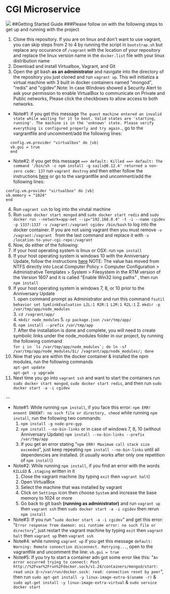 # CGI Microservice
![](https://media.giphy.com/media/3o6MbdekQOV3ijXu4U/giphy.gif)
##Getting Started Guide
###Please follow on with the following steps to get up and running with the project
1. Clone this repository. If you are on linux and don't want to use vagrant, you can skip steps from 2 to 4 by running the script in `bootstrap.sh` but replace any occurance of `/vagrant` with the location of your repository and replace the linux version name in the `docker.list` file with your linux distribution name
2. Download and install Virtualbox, Vagrant, and Git  
3. Open the git bash **as an administrator** and navigate into the directory of the repository you just cloned and run `vagrant up`. This will initiatiza a virtual machine with 3 built in docker containers named "mongod", "redis" and "cgidev".Note: In case Windows showed a Security Alert to ask your permission to enable VirtualBox to communicate on Private and Public networks, Please click the checkboxes to allow access to both networks.   
  * Note#1:  if you get this message `The guest machine entered an invalid state while waiting for it to boot. Valid states are 'starting, running'. The machine is in the 'unknown' state. Please verify everything is configured properly and try again.`, go to the vargrantfile and uncomment/add the following lines:  
  ```
	config.vm.provider "virtualbox" do |vb|
	vb.gui = true
	end
  ```
  * Note#2: if you get this message `==> default: Killed ==> default: The command '/bin/sh -c npm install -g sails@0.12.4' returned a non-zero code: 137` run `vagrant destroy` and then either follow the instructions [here](https://www.digitalocean.com/community/tutorials/how-to-add-swap-space-on-ubuntu-16-04) or go to the vargrantfile and uncomment/add the following lines:  
  ```
  config.vm.provider "virtualbox" do |vb|
  vb.memory = "1024"
  end
  ```
 
4. Run `vagrant ssh` to log into the virutal machine  
5. Run `sudo docker start mongod` and `sudo docker start redis` and `sudo docker run --network=app-net --ip="192.168.0.4" -t -i --name cgidev -p 1337:1337 -v /vagrant:/vagrant cgidev /bin/bash` to log into the docker container. If you are not using vagrant then you must remove `-v /vagrant:/vagrant ` from the last command and replace it with `-v /location-to-your-cgi-repo:/vagrant `  
6. Now, do either of the following:
  1. If your host operating system is linux or OSX: run `npm install`
  2. If your host operating system is windows 10 with the Anniversary Update, follow the instructions [here](http://mspoweruser.com/ntfs-260-character-windows-10/)
  NOTE: The value has moved from NTFS directly into Local Computer Policy > Computer Configuration > Administrative Templates > System > Filesystem in the RTM version of the Version 1607 and it is called "Enable Win32 long paths"
  , then run `npm install`
  3. If your host operating system is windows 7, 8, or 10 prior to the Anniversary Update  
    1. open command prompt as Administrator and run this command `fsutil behavior set SymlinkEvaluation L2L:1 R2R:1 L2R:1 R2L:1`
    2. `mkdir -p /var/tmp/app/node_modules`  
    3. `cd /vagrant/app/`  
    4. `mkdir node_modules`
    5. `cp package.json /var/tmp/app/`  
    6. `npm install --prefix /var/tmp/app`  
    7. After the installation is done and complete, you will need to create symbolic links under the node_modules folder in our project, by running the following command  
    ```
	for i in `ls /var/tmp/app/node_modules`; do ln -sf /var/tmp/app/node_modules/$i/ /vagrant/app/node_modules/; done
    ``` 
7. Now that you are within the docker container & installed the npm modules, run the following commands  
`apt-get update`  
`apt-get -y upgrade`  
8. Next time you go into `vagrant ssh` and want to start the containers run `sudo docker start mongod`, `sudo docker start redis`, and then run `sudo docker start -a -i cgidev`  

--
* Note#1: While running `npm install`, if you face this error: `npm ERR! enoent ENOENT: no such file or directory, chmod` while running `npm install`, run the following two commands:  
  1. `npm install -g node-pre-gyp`  
  2. `npm install --no-bin-links` or in case of windows 7, 8, 10 (without Anniversary Update) `npm install --no-bin-links --prefix /var/tmp/app`  
    1. If you get an error stating "`npm ERR! Maximum call stack size exceeded`", just keep repeating `npm install --no-bin-links` until all dependencies are installed. (it usually works after only one repetition of `npm install`)  
* Note#2: While running `npm install`, if you find an error with the words `KILLED` & `.staging` written in it
  1. Close the vagrant machine (by typing `exit` then `vagrant halt`)
  2. Open VirtualBox
  3. Select the machine that was installed by vagrant
  4. Click on `Settings` icon then choose `System` and increase the base memory to 1024 or more
  5. Go back to git bash **(running as administrator)** and run `vagrant up` then `vagrant ssh` then `sudo docker start -a -i cgidev` then rerun `npm install`
* Note#3: If you run "`sudo docker start -a -i cgidev`" and get this error: "`Error response from daemon: oci runtime error: no such file or directory`", just restart the vagrant machine by typing `exit` then `vagrant halt` then `vagrant up` then `vagrant ssh`
* Note#4: while running `vagrant up` if you get this message `default: Warning: Remote connection disconnect. Retrying...`, open to the vagrantfile and uncomment the line: `vb.gui = true`
* Note#5: If you try to start a container adn got some error like this: "`An error occurred trying to connect: Post http://%2Fvar%2Frun%2Fdocker.sock/v1.24/containers/mongod/start: read unix @->/var/run/docker.sock: read: connection reset by peer`", then run `sudo apt-get install -y linux-image-extra-$(uname -r)` & `sudo apt-get install -y linux-image-extra-virtual` & `sudo service docker start`